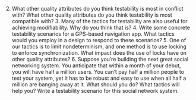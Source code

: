 2. What other quality attributes do you think testability is most in conflict with? What other quality attributes do you think testability is most compatible with? 3. Many of the tactics for testability are also useful for achieving modifiability. Why do you think that is? 4. Write some concrete testability scenarios for a GPS-based navigation app. What tactics would you employ in a design to respond to these scenarios? 5. One of our tactics is to limit nondeterminism, and one method is to use locking to enforce synchronization. What impact does the use of locks have on other quality attributes? 6. Suppose you’re building the next great social networking system. You anticipate that within a month of your debut, you will have half a million users. You can’t pay half a million people to test your system, yet it has to be robust and easy to use when all half a million are banging away at it. What should you do? What tactics will help you? Write a testability scenario for this social network system.